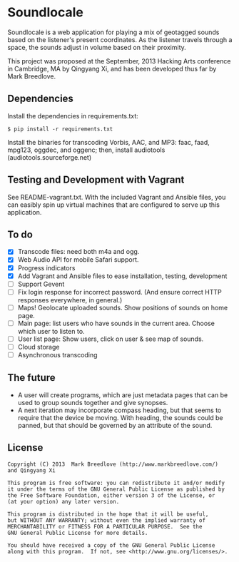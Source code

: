 Soundlocale
===========

Soundlocale is a web application for playing a mix of geotagged sounds based on
the listener's present coordinates.  As the listener travels through a space,
the sounds adjust in volume based on their proximity.

This project was proposed at the September, 2013 Hacking Arts conference in
Cambridge, MA by Qingyang Xi, and has been developed thus far by Mark Breedlove.


Dependencies
------------
Install the dependencies in requirements.txt:
```
$ pip install -r requirements.txt
```
Install the binaries for transcoding Vorbis, AAC, and MP3: faac, faad, mpg123,
oggdec, and oggenc; then, install audiotools (audiotools.sourceforge.net)

Testing and Development with Vagrant
------------------------------------
See README-vagrant.txt.  With the included Vagrant and Ansible files, you can
easibly spin up virtual machines that are configured to serve up this
application.


To do
-----
- [x] Transcode files: need both m4a and ogg.
- [x] Web Audio API for mobile Safari support.
- [x] Progress indicators
- [x] Add Vagrant and Ansible files to ease installation, testing, development
- [ ] Support Gevent
- [ ] Fix login response for incorrect password.  (And ensure correct HTTP responses everywhere, in general.)
- [ ] Maps!  Geolocate uploaded sounds.  Show positions of sounds on home page.
- [ ] Main page:  list users who have sounds in the current area.  Choose which
  user to listen to.
- [ ] User list page:  Show users, click on user & see map of sounds.
- [ ] Cloud storage
- [ ] Asynchronous transcoding

The future
----------
* A user will create programs, which are just metadata pages that can be used
  to group sounds together and give synopses.
* A next iteration may incorporate compass heading, but that seems to require
  that the device be moving.  With heading, the sounds could be panned, but
  that should be governed by an attribute of the sound.

License
-------

    Copyright (C) 2013  Mark Breedlove (http://www.markbreedlove.com/)
    and Qingyang Xi

    This program is free software: you can redistribute it and/or modify
    it under the terms of the GNU General Public License as published by
    the Free Software Foundation, either version 3 of the License, or
    (at your option) any later version.

    This program is distributed in the hope that it will be useful,
    but WITHOUT ANY WARRANTY; without even the implied warranty of
    MERCHANTABILITY or FITNESS FOR A PARTICULAR PURPOSE.  See the
    GNU General Public License for more details.

    You should have received a copy of the GNU General Public License
    along with this program.  If not, see <http://www.gnu.org/licenses/>.

